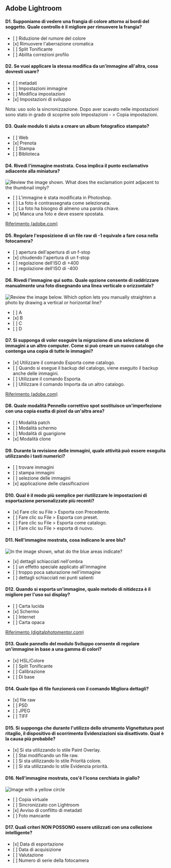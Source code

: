 ## Adobe Lightroom

#### D1. Supponiamo di vedere una frangia di colore attorno ai bordi del soggetto. Quale controllo è il migliore per rimuovere la frangia?

- \[ ] Riduzione del rumore del colore
- \[x] Rimuovere l'aberrazione cromatica
- \[ ] Split Tonificante
- \[ ] Abilita correzioni profilo

#### D2. Se vuoi applicare la stessa modifica da un'immagine all'altra, cosa dovresti usare?

- \[ ] metadati
- \[ ] Impostazioni immagine
- \[ ] Modifica impostazioni
- \[x] Impostazioni di sviluppo

Nota: uso solo la sincronizzazione. Dopo aver scavato nelle impostazioni sono stato in grado di scoprire solo Impostazioni - > Copia impostazioni.

#### D3. Quale modulo ti aiuta a creare un album fotografico stampato?

- \[ ] Web
- \[x] Prenota
- \[ ] Stampa
- \[ ] Biblioteca

#### D4. Rivedi l'immagine mostrata. Cosa implica il punto esclamativo adiacente alla miniatura?

![Review the image shown. What does the exclamation point adjacent to the thumbnail imply?](images/Q4.png)

- \[ ] L'immagine è stata modificata in Photoshop.
- \[ ] La foto è contrassegnata come selezionata.
- \[ ] La foto ha bisogno di almeno una parola chiave.
- \[x] Manca una foto e deve essere spostata.

[Riferimento (adobe.com)](https://helpx.adobe.com/in/lightroom-classic/help/locate-missing-photos.html)

#### D5. Regolare l'esposizione di un file raw di -1 equivale a fare cosa nella fotocamera?

- \[ ] apertura dell'apertura di un f-stop
- \[x] chiudendo l'apertura di un f-stop
- \[ ] regolazione dell'ISO di +400
- \[ ] regolazione dell'ISO di -400

#### D6. Rivedi l'immagine qui sotto. Quale opzione consente di raddrizzare manualmente una foto disegnando una linea verticale o orizzontale?

![Review the image below. Which option lets you manually straighten a photo by drawing a vertical or horizontal line?](images/Q6.png)

- \[ ] A
- \[x] B
- \[ ] C
- \[ ] D

#### D7. Si supponga di voler eseguire la migrazione di una selezione di immagini a un altro computer. Come si può creare un nuovo catalogo che contenga una copia di tutte le immagini?

- \[x] Utilizzare il comando Esporta come catalogo.
- \[ ] Quando si esegue il backup del catalogo, viene eseguito il backup anche delle immagini.
- \[ ] Utilizzare il comando Esporta.
- \[ ] Utilizzare il comando Importa da un altro catalogo.

[Riferimento (adobe.com)](https://helpx.adobe.com/lightroom-classic/help/create-catalogs.html)

#### D8. Quale modalità Pennello correttivo spot sostituisce un'imperfezione con una copia esatta di pixel da un'altra area?

- \[ ] Modalità patch
- \[ ] Modalità schermo
- \[ ] Modalità di guarigione
- \[x] Modalità clone

#### D9. Durante la revisione delle immagini, quale attività può essere eseguita utilizzando i tasti numerici?

- \[ ] trovare immagini
- \[ ] stampa immagini
- \[ ] selezione delle immagini
- \[x] applicazione delle classificazioni

#### D10. Qual è il modo più semplice per riutilizzare le impostazioni di esportazione personalizzate più recenti?

- \[x] Fare clic su File > Esporta con Precedente.
- \[ ] Fare clic su File > Esporta con preset.
- \[ ] Fare clic su File > Esporta come catalogo.
- \[ ] Fare clic su File > esporta di nuovo.

#### D11. Nell'immagine mostrata, cosa indicano le aree blu?

![In the image shown, what do the blue areas indicate?](images/Q11.png)

- \[x] dettagli schiacciati nell'ombra
- \[ ] un effetto speciale applicato all'immagine
- \[ ] troppo poca saturazione nell'immagine
- \[ ] dettagli schiacciati nei punti salienti

#### D12. Quando si esporta un'immagine, quale metodo di nitidezza è il migliore per l'uso sui display?

- \[ ] Carta lucida
- \[x] Schermo
- \[ ] Internet
- \[ ] Carta opaca

[Riferimento (digitalphotomentor.com)](https://www.digitalphotomentor.com/the-guide-to-image-sharpening-in-lightroom/)

#### D13. Quale pannello del modulo Sviluppo consente di regolare un'immagine in base a una gamma di colori?

- \[x] HSL/Colore
- \[ ] Split Tonificante
- \[ ] Calibrazione
- \[ ] Di base

#### D14. Quale tipo di file funzionerà con il comando Migliora dettagli?

- \[x] file raw
- \[ ] PSD
- \[ ] JPEG
- \[ ] TIFF

#### D15. Si supponga che durante l'utilizzo dello strumento Vignettatura post ritaglio, il dispositivo di scorrimento Evidenziazioni sia disattivato. Qual è la causa più probabile?

- \[x] Si sta utilizzando lo stile Paint Overlay.
- \[ ] Stai modificando un file raw.
- \[ ] Si sta utilizzando lo stile Priorità colore.
- \[ ] Si sta utilizzando lo stile Evidenzia priorità.

#### D16. Nell'immagine mostrata, cos'è l'icona cerchiata in giallo?

![Image with a yellow circle](images/Q16.png)

- \[ ] Copia virtuale
- \[ ] Sincronizzato con Lightroom
- \[x] Avviso di conflitto di metadati
- \[ ] Foto mancante

#### D17. Quali criteri NON POSSONO essere utilizzati con una collezione intelligente?

- \[x] Data di esportazione
- \[ ] Data di acquisizione
- \[ ] Valutazione
- \[ ] Numero di serie della fotocamera
